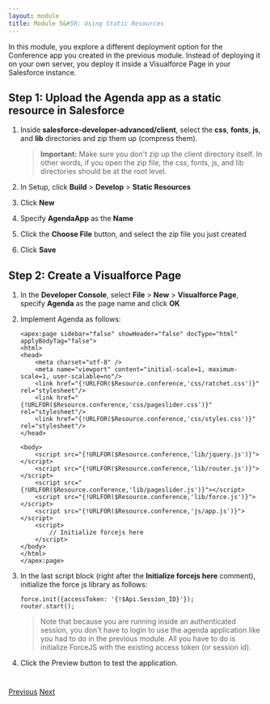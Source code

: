 ```yaml
---
layout: module
title: Module 5&#58; Using Static Resources
---
```

In this module, you explore a different deployment option for the Conference app you created in the previous module. Instead of deploying it on your own server, you deploy it inside a Visualforce Page in your Salesforce instance. 


## Step 1: Upload the Agenda app as a static resource in Salesforce

1. Inside **salesforce-developer-advanced/client**, select the **css**, **fonts**, **js**, and **lib** directories and zip them up (compress them).

    > **Important:** Make sure you don't zip up the client directory itself. In other words, if you open the zip file, the css, fonts, js, and lib directories should be at the root level.

1. In Setup, click **Build** > **Develop** > **Static Resources**

1. Click **New**
 
1. Specify **AgendaApp** as the **Name**
 
1. Click the **Choose File** button, and select the zip file you just created

1. Click **Save**


## Step 2: Create a Visualforce Page

1. In the **Developer Console**, select **File** > **New** > **Visualforce Page**, specify **Agenda** as the page name and click **OK**

1. Implement Agenda as follows:

    ```
    <apex:page sidebar="false" showHeader="false" docType="html" applyBodyTag="false">
    <html>
    <head>
        <meta charset="utf-8" />
        <meta name="viewport" content="initial-scale=1, maximum-scale=1, user-scalable=no"/>
    	<link href="{!URLFOR($Resource.conference,'css/ratchet.css')}" rel="stylesheet"/>
    	<link href="{!URLFOR($Resource.conference,'css/pageslider.css')}" rel="stylesheet"/>
    	<link href="{!URLFOR($Resource.conference,'css/styles.css')}" rel="stylesheet"/>
    </head>
    
    <body>
        <script src="{!URLFOR($Resource.conference,'lib/jquery.js')}"></script>
        <script src="{!URLFOR($Resource.conference,'lib/router.js')}"></script>
        <script src="{!URLFOR($Resource.conference,'lib/pageslider.js')}"></script>
        <script src="{!URLFOR($Resource.conference,'lib/force.js')}"></script>
        <script src="{!URLFOR($Resource.conference,'js/app.js')}"></script>
    	<script>
    	    // Initialize forcejs here
        </script>    
    </body>
    </html>    
    </apex:page>
    ```
    
1. In the last script block (right after the **Initialize forcejs here** comment), initialize the force js library as follows: 

    ```
    force.init({accessToken: '{!$Api.Session_ID}'});
    router.start();
    ```
    
    > Note that because you are running inside an authenticated session, you don't have to login to use the agenda application like you had to do in the previous module. All you have to do is initialize ForceJS with the existing access token (or session id).

1. Click the Preview button to test the application.

<div class="row" style="margin-top:40px;">
<div class="col-sm-12">
<a href="Using-the-Salesforce1-Platform-APIs.html" class="btn btn-default"><i class="glyphicon glyphicon-chevron-left"></i> Previous</a>
<a href="Using-Canvas.html" class="btn btn-default pull-right">Next <i class="glyphicon glyphicon-chevron-right"></i></a>
</div>
</div>
